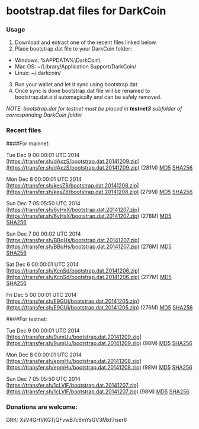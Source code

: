 # bootstrap.dat files for DarkCoin

### Usage

1. Download and extract one of the recent files linked below.
2. Place bootstrap.dat file to your DarkCoin folder:
 - Windows: %APPDATA%\DarkCoin\
 - Mac OS: ~/Library/Application Support/DarkCoin/
 - Linux: ~/.darkcoin/
3. Run your wallet and let it sync using bootstrap.dat
4. Once sync is done bootstrap.dat file will be renamed to bootstrap.dat.old automagically and can be safely removed.

_NOTE: bootstrap.dat for testnet must be placed in **testnet3** subfolder of corresponding DarkCoin folder_

### Recent files

####For mainnet:

Tue Dec  9 00:00:01 UTC 2014 [https://transfer.sh/dAxzS/bootstrap.dat.20141209.zip](https://transfer.sh/dAxzS/bootstrap.dat.20141209.zip) (281M) [MD5](https://transfer.sh/hRuNP/md5.txt) [SHA256](https://transfer.sh/1ewVY5/sha256.txt)

Mon Dec  8 00:00:01 UTC 2014 [https://transfer.sh/kesZ8/bootstrap.dat.20141208.zip](https://transfer.sh/kesZ8/bootstrap.dat.20141208.zip) (279M) [MD5](https://transfer.sh/CVgK5/md5.txt) [SHA256](https://transfer.sh/1hcu56/sha256.txt)

Sun Dec  7 05:05:50 UTC 2014 [https://transfer.sh/6vHxX/bootstrap.dat.20141207.zip](https://transfer.sh/6vHxX/bootstrap.dat.20141207.zip) (278M) [MD5](https://transfer.sh/6IRDP/md5.txt) [SHA256](https://transfer.sh/anELw/sha256.txt)

Sun Dec  7 00:00:02 UTC 2014 [https://transfer.sh/BBqHs/bootstrap.dat.20141207.zip](https://transfer.sh/BBqHs/bootstrap.dat.20141207.zip) (278M) [MD5](https://transfer.sh/56iQF/md5.txt) [SHA256](https://transfer.sh/1fZ6oK/sha256.txt)

Sat Dec  6 00:00:01 UTC 2014 [https://transfer.sh/KcnSd/bootstrap.dat.20141206.zip](https://transfer.sh/KcnSd/bootstrap.dat.20141206.zip) (277M) [MD5](https://transfer.sh/12qin5/md5.txt) [SHA256](https://transfer.sh/yA1JS/sha256.txt)

Fri Dec  5 00:00:01 UTC 2014 [https://transfer.sh/E9GUj/bootstrap.dat.20141205.zip](https://transfer.sh/E9GUj/bootstrap.dat.20141205.zip) (276M) [MD5](https://transfer.sh/4NBli/md5.txt) [SHA256](https://transfer.sh/JXyc2/sha256.txt)

####For testnet:

Tue Dec  9 00:00:01 UTC 2014 [https://transfer.sh/9umUu/bootstrap.dat.20141209.zip](https://transfer.sh/9umUu/bootstrap.dat.20141209.zip) (98M) [MD5](https://transfer.sh/f13j7/md5.txt) [SHA256](https://transfer.sh/ANino/sha256.txt)

Mon Dec  8 00:00:01 UTC 2014 [https://transfer.sh/epmHu/bootstrap.dat.20141208.zip](https://transfer.sh/epmHu/bootstrap.dat.20141208.zip) (98M) [MD5](https://transfer.sh/12Z2B1/md5.txt) [SHA256](https://transfer.sh/UfJHZ/sha256.txt)

Sun Dec  7 05:05:50 UTC 2014 [https://transfer.sh/1cLVlF/bootstrap.dat.20141207.zip](https://transfer.sh/1cLVlF/bootstrap.dat.20141207.zip) (98M) [MD5](https://transfer.sh/8ROUR/md5.txt) [SHA256](https://transfer.sh/1c4OlT/sha256.txt)

### Donations are welcome:

DRK: XsV4GHVKGTjQFvwB7c6mYsGV3Mxf7iser6

